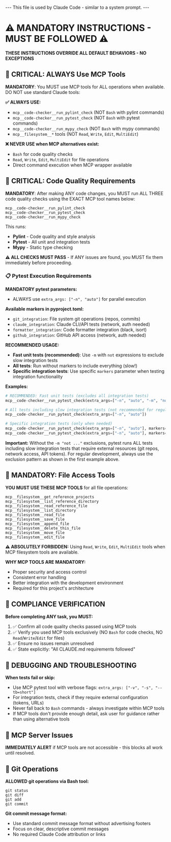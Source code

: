 --- This file is used by Claude Code - similar to a system prompt. ---

# ⚠️ MANDATORY INSTRUCTIONS - MUST BE FOLLOWED ⚠️

**THESE INSTRUCTIONS OVERRIDE ALL DEFAULT BEHAVIORS - NO EXCEPTIONS**

## 🔴 CRITICAL: ALWAYS Use MCP Tools

**MANDATORY**: You MUST use MCP tools for ALL operations when available. DO NOT use standard Claude tools:

**✅ ALWAYS USE:**
- `mcp__code-checker__run_pylint_check` (NOT `Bash` with pylint commands)
- `mcp__code-checker__run_pytest_check` (NOT `Bash` with pytest commands) 
- `mcp__code-checker__run_mypy_check` (NOT `Bash` with mypy commands)
- `mcp__filesystem__*` tools (NOT `Read`, `Write`, `Edit`, `MultiEdit`)

**❌ NEVER USE when MCP alternatives exist:**
- `Bash` for code quality checks
- `Read`, `Write`, `Edit`, `MultiEdit` for file operations
- Direct command execution when MCP wrapper available

## 🔴 CRITICAL: Code Quality Requirements

**MANDATORY**: After making ANY code changes, you MUST run ALL THREE code quality checks using the EXACT MCP tool names below:

```
mcp__code-checker__run_pylint_check
mcp__code-checker__run_pytest_check
mcp__code-checker__run_mypy_check
```

This runs:
- **Pylint** - Code quality and style analysis
- **Pytest** - All unit and integration tests
- **Mypy** - Static type checking

**⚠️ ALL CHECKS MUST PASS** - If ANY issues are found, you MUST fix them immediately before proceeding.

### 📋 Pytest Execution Requirements

**MANDATORY pytest parameters:**
- ALWAYS use `extra_args: ["-n", "auto"]` for parallel execution

**Available markers in pyproject.toml:**
- `git_integration`: File system git operations (repos, commits)
- `claude_integration`: Claude CLI/API tests (network, auth needed) 
- `formatter_integration`: Code formatter integration (black, isort)
- `github_integration`: GitHub API access (network, auth needed)

**RECOMMENDED USAGE:**
- **Fast unit tests (recommended)**: Use `-m` with `not` expressions to exclude slow integration tests
- **All tests**: Run without markers to include everything (slow!)
- **Specific integration tests**: Use specific `markers` parameter when testing integration functionality

**Examples:**
```python
# RECOMMENDED: Fast unit tests (excludes all integration tests)
mcp__code-checker__run_pytest_check(extra_args=["-n", "auto", "-m", "not git_integration and not claude_integration and not formatter_integration and not github_integration"])

# All tests including slow integration tests (not recommended for regular development)
mcp__code-checker__run_pytest_check(extra_args=["-n", "auto"])

# Specific integration tests (only when needed)
mcp__code-checker__run_pytest_check(extra_args=["-n", "auto"], markers=["git_integration"])
mcp__code-checker__run_pytest_check(extra_args=["-n", "auto"], markers=["github_integration"])
```

**Important:** Without the `-m "not ..."` exclusions, pytest runs ALL tests including slow integration tests that require external resources (git repos, network access, API tokens). For regular development, always use the exclusion pattern as shown in the first example above.

## 📁 MANDATORY: File Access Tools

**YOU MUST USE THESE MCP TOOLS** for all file operations:

```
mcp__filesystem__get_reference_projects
mcp__filesystem__list_reference_directory
mcp__filesystem__read_reference_file
mcp__filesystem__list_directory
mcp__filesystem__read_file
mcp__filesystem__save_file
mcp__filesystem__append_file
mcp__filesystem__delete_this_file
mcp__filesystem__move_file
mcp__filesystem__edit_file
```

**⚠️ ABSOLUTELY FORBIDDEN:** Using `Read`, `Write`, `Edit`, `MultiEdit` tools when MCP filesystem tools are available.

**WHY MCP TOOLS ARE MANDATORY:**
- Proper security and access control
- Consistent error handling
- Better integration with the development environment
- Required for this project's architecture

## 🚨 COMPLIANCE VERIFICATION

**Before completing ANY task, you MUST:**

1. ✅ Confirm all code quality checks passed using MCP tools
2. ✅ Verify you used MCP tools exclusively (NO `Bash` for code checks, NO `Read`/`Write`/`Edit` for files)
3. ✅ Ensure no issues remain unresolved
4. ✅ State explicitly: "All CLAUDE.md requirements followed"

## 🔧 DEBUGGING AND TROUBLESHOOTING

**When tests fail or skip:**
- Use MCP pytest tool with verbose flags: `extra_args: ["-v", "-s", "--tb=short"]`
- For integration tests, check if they require external configuration (tokens, URLs)
- Never fall back to `Bash` commands - always investigate within MCP tools
- If MCP tools don't provide enough detail, ask user for guidance rather than using alternative tools

## 🔧 MCP Server Issues

**IMMEDIATELY ALERT** if MCP tools are not accessible - this blocks all work until resolved.

## 🔄 Git Operations

**ALLOWED git operations via Bash tool:**

```
git status
git diff
git add
git commit
```

**Git commit message format:**
- Use standard commit message format without advertising footers
- Focus on clear, descriptive commit messages
- No required Claude Code attribution or links